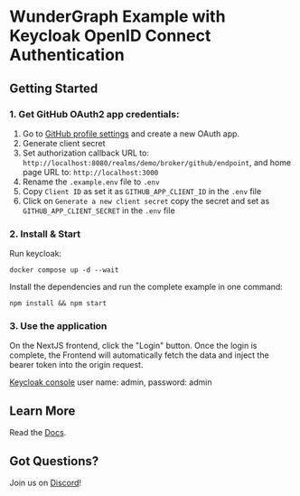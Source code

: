 # WunderGraph Example with Keycloak OpenID Connect Authentication

## Getting Started

### 1. Get GitHub OAuth2 app credentials:

1. Go to [GitHub profile settings](https://github.com/settings/developers) and create a new OAuth app.
2. Generate client secret
3. Set authorization callback URL to: `http://localhost:8080/realms/demo/broker/github/endpoint`, and home page URL to: `http://localhost:3000`
4. Rename the `.example.env` file to `.env`
5. Copy `Client ID` as set it as `GITHUB_APP_CLIENT_ID` in the `.env` file
6. Click on `Generate a new client secret` copy the secret and set as `GITHUB_APP_CLIENT_SECRET` in the `.env` file

### 2. Install & Start

Run keycloak:

```shell
docker compose up -d --wait
```

Install the dependencies and run the complete example in one command:

```shell
npm install && npm start
```

### 3. Use the application

On the NextJS frontend, click the "Login" button.
Once the login is complete, the Frontend will automatically fetch the data and inject the bearer token into the origin request.

[Keycloak console](http://localhost:8080/) user name: admin, password: admin

## Learn More

Read the [Docs](https://wundergraph.com/docs).

## Got Questions?

Join us on [Discord](https://wundergraph.com/discord)!
